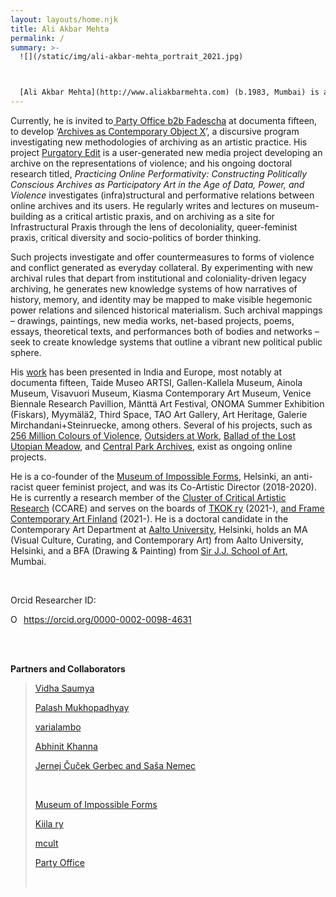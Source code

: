 ```yaml
---
layout: layouts/home.njk
title: Ali Akbar Mehta
permalink: /
summary: >-
  ![](/static/img/ali-akbar-mehta_portrait_2021.jpg)



  [Ali Akbar Mehta](http://www.aliakbarmehta.com) (b.1983, Mumbai) is a Transmedia artist, curator, researcher, and writer. Driven by the desires of knowing and participating in the creation of an equal world, his research-based practice is to make immersive archival projects that map knowledges through a multifocal lens of violence, conflict, and trauma. He aims to found processes that would leave deep impacts on the contemporary crossovers of culture, technology and knowledge.
---
```

Currently, he is invited to[ Party Office b2b Fadescha](https://partyoffice.xyz/) at documenta fifteen, to develop ‘[Archives as Contemporary Object X](https://aliakbarmehta.com/content/archives-as-contemporary-object-x)’, a discursive program investigating new methodologies of archiving as an artistic practice. His project [Purgatory Edit](https://aliakbarmehta.com/content/purgatory-edit) is a user-generated new media project developing an archive on the representations of violence; and his ongoing doctoral research titled, *Practicing Online Performativity: Constructing Politically Conscious Archives as Participatory Art in the Age of Data, Power, and Violence* investigates (infra)structural and performative relations between online archives and its users.  He regularly writes and lectures on museum-building as a critical artistic praxis, and on archiving as a site for Infrastructural Praxis through the lens of decoloniality, queer-feminist praxis, critical diversity and socio-politics of border thinking.

Such projects investigate and offer countermeasures to forms of violence and conflict generated as everyday collateral. By experimenting with new archival rules that depart from institutional and coloniality-driven legacy archiving, he generates new knowledge systems of how narratives of history, memory, and identity may be mapped to make visible hegemonic power relations and silenced historical materialism. Such archival mappings – drawings, paintings, new media works, net-based projects, poems, essays, theoretical texts, and performances both of bodies and networks – seek to create knowledge systems that outline a vibrant new political public sphere.

His [work](https://aliakbarmehta.com/curriculum-vitae) has been presented in India and Europe, most notably at documenta fifteen, Taide Museo ARTSI, Gallen-Kallela Museum, Ainola Museum, Visavuori Museum, Kiasma Contemporary Art Museum, Venice Biennale Research Pavillion, Mänttä Art Festival, ONOMA Summer Exhibition (Fiskars), Myymälä2, Third Space, TAO Art Gallery, Art Heritage, Galerie Mirchandani+Steinruecke, among others. Several of his projects, such as [256 Million Colours of Violence](http://www.256millioncoloursofviolence.com/), [Outsiders at Work](https://outsidersatwork.wordpress.com/), [Ballad of the Lost Utopian Meadow](https://www.thelostutopianmeadow.com/), and [Central Park Archives](https://www.m-cult.org/index.php/productions/central-park-archives), exist as ongoing online projects.

He is a co-founder of the [Museum of Impossible Forms](https://museumofimpossibleforms.org/), Helsinki, an anti-racist queer feminist project, and was its Co-Artistic Director (2018-2020). He is currently a research member of the [Cluster of Critical Artistic Research](https://www.ccare.aalto.fi/) (CCARE) and serves on the boards of [TKOK ry](https://www.museumofimpossibleforms.org/tkok-ry) (2021-), [and Frame Contemporary Art Finland](https://frame-finland.fi/en/about-frame/organisation/) (2021-). He is a doctoral candidate in the Contemporary Art Department at [Aalto University](https://www.aalto.fi/), Helsinki, holds an MA (Visual Culture, Curating, and Contemporary Art) from Aalto University, Helsinki, and a BFA (Drawing & Painting) from [Sir J.J. School of Art,](http://www.sirjjschoolofart.in/) Mumbai.

<br/>

Orcid Researcher ID: <div itemscope itemtype="https://schema.org/Person"><a itemprop="sameAs" content="https://orcid.org/0000-0002-0098-4631" href="https://orcid.org/0000-0002-0098-4631" target="orcid.widget" rel="me noopener noreferrer" style="vertical-align:top;"><img src="https://orcid.org/sites/default/files/images/orcid_16x16.png" style="width:1em;margin-right:.5em;" alt="ORCID iD icon">https://orcid.org/0000-0002-0098-4631</a></div>

<br/>

<br/>

**Partners and Collaborators**

> [Vidha Saumya](https://vidhasaumya.wordpress.com/)
>
> [Palash Mukhopadhyay](https://mpalash.com/)
>
> [varialambo](https://varialambo.com/)
>
> [Abhinit Khanna](https://aliakbarmehta.com/#)
>
> [Jernej Čuček Gerbec and Saša Nemec](https://gingerheads.net/hello)
>
> <br/>
>
> [Museum of Impossible Forms](https://www.museumofimpossibleforms.org/)
>
> [Kiila ry](http://kiila.eu/)
>
> [](https://mpalash.com/)[mcult](https://www.m-cult.org/)
>
> [](https://outsidersatwork.wordpress.com/)[Party Office](http://vidisha-fadescha.com/PARTY-OFFICE)
>
> [](https://vidhasaumya.wordpress.com/)<br/>
>
> [](https://vidhasaumya.wordpress.com/)
